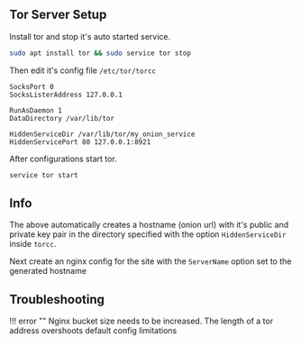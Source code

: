 ## Tor Server Setup

Install tor and stop it's auto started service.

``` bash
sudo apt install tor && sudo service tor stop
```


Then edit it's config file `/etc/tor/torcc`

``` properties
SocksPort 0
SocksListerAddress 127.0.0.1

RunAsDaemon 1
DataDirectory /var/lib/tor

HiddenServiceDir /var/lib/tor/my_onion_service
HiddenServicePort 80 127.0.0.1:8921
```

After configurations start tor.

``` bash
service tor start
```

## Info

The above automatically creates a hostname (onion url) with it's public and private key pair in the directory specified with the option `HiddenServiceDir` inside `torcc`.

Next create an nginx config for the site with the `ServerName` option set to the generated hostname

## Troubleshooting

!!! error ""
    Nginx bucket size needs to be increased. The length of a tor address overshoots default config limitations

[^1]: https://www.bentasker.co.uk/documentation/linux/307-building-a-tor-hidden-service-from-scratch-part-1
[^2]: https://2019.www.torproject.org/docs/tor-onion-service
[^3]: https://github.com/alecmuffett/the-onion-diaries/blob/master/basic-production-onion-server.md 
